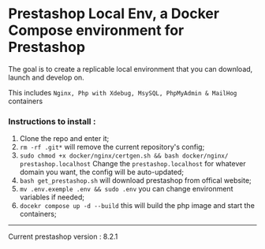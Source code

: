 # Prestashop Local Env, a Docker Compose environment for Prestashop

The goal is to create a replicable local environment that you can download, launch and develop on.

This includes `Nginx, Php with Xdebug, MsySQL, PhpMyAdmin & MailHog` containers

### Instructions to install :
1. Clone the repo and enter it;
2. `rm -rf .git*` will remove the current repository's config;
3. `sudo chmod +x docker/nginx/certgen.sh && bash docker/nginx/ prestashop.localhost` Change the `prestashop.localhost` for whatever domain you want, the config will be auto-updated;
4. `bash get_prestashop.sh` will download prestashop from offical website;
5. `mv .env.exemple .env && sudo .env` you can change environment variables if needed;
6. `docekr compose up -d --build` this will build the php image and start the containers;

---
Current prestashop version : 8.2.1
